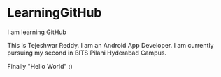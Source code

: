 # LearningGitHub
I am learning GitHub


This is Tejeshwar Reddy.
I am an Android App Developer.
I am currently pursuing my second in BITS Pilani Hyderabad Campus.

Finally "Hello World" :) 
